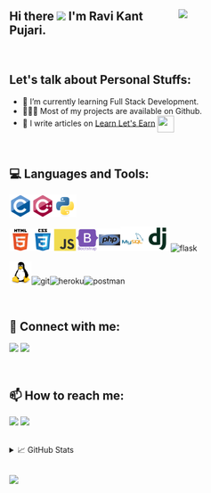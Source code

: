 <h2>
  Hi there <img src="https://media.giphy.com/media/hvRJCLFzcasrR4ia7z/giphy.gif" width="25px"> 
  <img align='right' src="https://media.giphy.com/media/M9gbBd9nbDrOTu1Mqx/giphy.gif" width="200"> I'm Ravi Kant Pujari.
</h2>

<br/>

<h2>Let's talk about Personal Stuffs:</h2>

 - 🌱   I’m currently learning Full Stack Development.
 - 👨🏻‍💻   Most of my projects are available on Github.
 - 📝 I write articles on [Learn Let's Earn](https://learnletsearn.in/) <img src="https://user-images.githubusercontent.com/36390038/168457846-081f627a-639e-4b80-93f5-d7fe7167c633.jpg" height="30" width="30" align="center" />

<br/>

<h2>💻 Languages and Tools:</h2>

<img src="https://raw.githubusercontent.com/devicons/devicon/master/icons/c/c-original.svg" alt="c" width="40" height="40"/><img src="https://raw.githubusercontent.com/devicons/devicon/master/icons/cplusplus/cplusplus-original.svg" alt="cplusplus" width="40" height="40"/><img src="https://raw.githubusercontent.com/devicons/devicon/master/icons/python/python-original.svg" alt="python" width="40" height="40"/>

<img src="https://raw.githubusercontent.com/devicons/devicon/master/icons/html5/html5-original-wordmark.svg" alt="html5" width="40" height="40"/><img src="https://raw.githubusercontent.com/devicons/devicon/master/icons/css3/css3-original-wordmark.svg" alt="css3" width="40" height="40"/><img src="https://raw.githubusercontent.com/devicons/devicon/master/icons/javascript/javascript-original.svg" alt="javascript" width="40" height="40"/><img src="https://raw.githubusercontent.com/devicons/devicon/master/icons/bootstrap/bootstrap-plain-wordmark.svg" alt="bootstrap" width="40" height="40"/><img src="https://raw.githubusercontent.com/devicons/devicon/master/icons/php/php-original.svg" alt="php" width="40" height="40"/><img src="https://raw.githubusercontent.com/devicons/devicon/master/icons/mysql/mysql-original-wordmark.svg" alt="mysql" width="40" height="40" style="background-color:white; padding:2px;"/><img src="https://raw.githubusercontent.com/devicons/devicon/master/icons/django/django-plain.svg" alt="django" width="40" height="40" style="background-color:white; padding:2px;"/><img src="https://www.vectorlogo.zone/logos/pocoo_flask/pocoo_flask-icon.svg" alt="flask" width="40" height="40" style="background-color:white; padding:2px;"/>

<img src="https://raw.githubusercontent.com/devicons/devicon/master/icons/linux/linux-original.svg" alt="linux" width="40" height="40"/><img src="https://www.vectorlogo.zone/logos/git-scm/git-scm-icon.svg" alt="git" width="40" height="40"/><img src="https://www.vectorlogo.zone/logos/heroku/heroku-icon.svg" alt="heroku" width="40" height="40"/><img src="https://www.vectorlogo.zone/logos/getpostman/getpostman-icon.svg" alt="postman" width="40" height="40"/>


<br />

<h2>🤝 Connect with me:</h2>
<p>
  <a href="https://www.linkedin.com/in/ravikantpujari" target="_blank"><img src="https://img.shields.io/badge/linkedin-%230077B5.svg?&style=for-the-badge&logo=linkedin&logoColor=white" height="30"></a>
  <a href="https://www.youtube.com/c/learnletsearn" target="_blank"><img src="https://img.shields.io/youtube/channel/subscribers/UCn3Wm6n0vKJN3rbjqA9s0ow?label=YouTube%20Subscribers&style=social" height="30"></a>
</p>

<br/>

<h2>📫 How to reach me:</h2> 

<p>
  <a href="http://ravikantpujari.in" target="_blank"><img src="https://img.shields.io/website?label=ravikantpujari.in&style=for-the-badge&url=http%3A%2F%2Fravikantpujari.in" height="30"></a>
  <a href="https://www.twitter.com/rvkantpujari" target="_blank"><img src="https://img.shields.io/twitter/follow/rvkantpujari?color=1DA1F2&logo=twitter&style=for-the-badge" height="30"></a>
</p>

<br/>

<!--
**rvkantpujari/rvkantpujari** is a ✨ _special_ ✨ repository because its `README.md` (this file) appears on your GitHub profile.


Here are some ideas to get you started:

- 🔭 I’m currently working on ...
- 🌱 I’m currently learning ...
- 👯 I’m looking to collaborate on ...
- 🤔 I’m looking for help with ...
- 💬 Ask me about ...
- 📫 How to reach me: ...
- 😄 Pronouns: ...
- ⚡ Fun fact: ...
-->

<details>
  <summary>📈 GitHub Stats </summary>
  <br/>
  <img src="https://github-readme-stats.vercel.app/api/top-langs/?username=rvkantpujari&hide=TeX&layout=compact&theme=dark" />
  <br/>
  <img src="https://github-readme-stats.vercel.app/api?username=rvkantpujari&show_icons=true&theme=dark" alt="rvkantpujari" />
  <br/>
  <img src="https://github-readme-streak-stats.herokuapp.com/?user=rvkantpujari&theme=dark" alt="rvkantpujari" />
</details>

<br/>

![](https://visitor-badge.glitch.me/badge?page_id=rvkantpujari.rvkantpujari)
